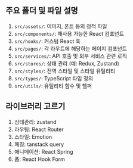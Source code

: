 ## 주요 폴더 및 파일 설명

1. `src/assets/`: 이미지, 폰트 등의 정적 파일
2. `src/components/`: 재사용 가능한 React 컴포넌트
3. `src/hooks/`: 커스텀 React 훅
4. `src/pages/`: 각 라우트에 해당하는 페이지 컴포넌트
5. `src/services/`: API 호출 및 외부 서비스 관련 로직
6. `src/stores/`: 상태 관리 (예: Redux, Zustand)
7. `src/styles/`: 전역 스타일 및 스타일 유틸리티
8. `src/types/`: TypeScript 타입 정의
9. `src/utils/`: 유틸리티 함수 및 헬퍼


## 라이브러리 고르기

1. 상태관리: zustand
2. 라우팅: React Router
3. 스타일: Emotion
4. 페칭: tanstack query
5. 애니메이션: React Spring
6. 폼: React Hook Form
